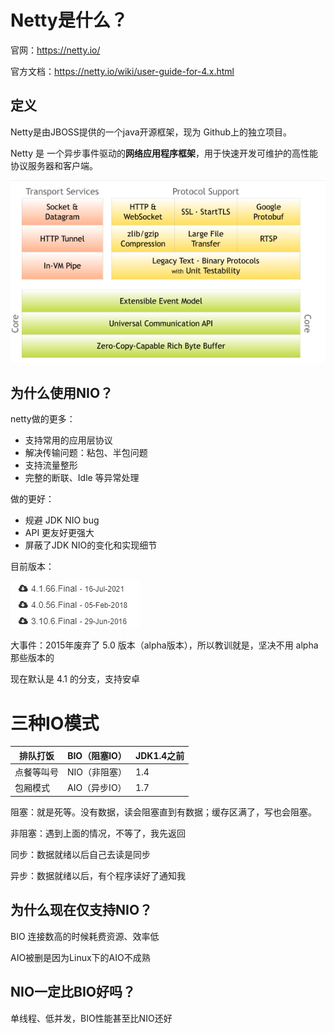 # Netty是什么？

官网：https://netty.io/

官方文档：https://netty.io/wiki/user-guide-for-4.x.html

## 定义

Netty是由JBOSS提供的一个java开源框架，现为 Github上的独立项目。

Netty 是 一个异步事件驱动的**网络应用程序框架**，用于快速开发可维护的高性能协议服务器和客户端。

![image-20210731204003728](../images/image-20210731204003728.png)

## 为什么使用NIO？

netty做的更多：

- 支持常用的应用层协议
- 解决传输问题：粘包、半包问题
- 支持流量整形
- 完整的断联、Idle 等异常处理

做的更好：

- 规避 JDK NIO bug
- API 更友好更强大
- 屏蔽了JDK NIO的变化和实现细节



目前版本：

![image-20210731220755848](../images/image-20210731220755848.png)

大事件：2015年废弃了 5.0 版本（alpha版本），所以教训就是，坚决不用 alpha那些版本的

现在默认是 4.1 的分支，支持安卓

# 三种IO模式

| 排队打饭   | BIO（阻塞IO） | JDK1.4之前 |
| ---------- | ------------- | ---------- |
| 点餐等叫号 | NIO（非阻塞） | 1.4        |
| 包厢模式   | AIO（异步IO） | 1.7        |

阻塞：就是死等。没有数据，读会阻塞直到有数据；缓存区满了，写也会阻塞。

非阻塞：遇到上面的情况，不等了，我先返回

同步：数据就绪以后自己去读是同步

异步：数据就绪以后，有个程序读好了通知我

## 为什么现在仅支持NIO？

BIO 连接数高的时候耗费资源、效率低

AIO被删是因为Linux下的AIO不成熟

## NIO一定比BIO好吗？

单线程、低并发，BIO性能甚至比NIO还好


